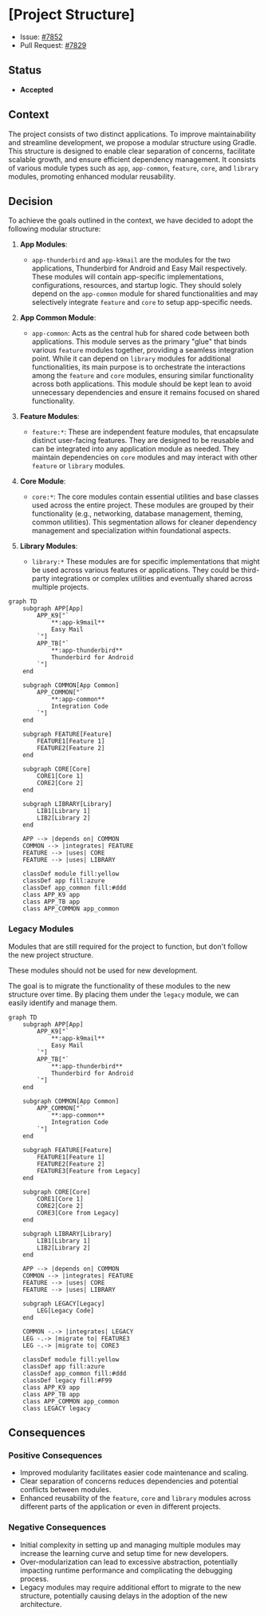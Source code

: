 # [Project Structure]

- Issue: [#7852](https://github.com/thunderbird/thunderbird-android/issues/7852)
- Pull Request: [#7829](https://github.com/thunderbird/thunderbird-android/pull/7829)

## Status

- **Accepted**

## Context

The project consists of two distinct applications. To improve maintainability and streamline development, we propose a modular structure using Gradle. This structure is designed to enable clear separation of concerns, facilitate scalable growth, and ensure efficient dependency management. It consists of various module types such as `app`, `app-common`, `feature`, `core`, and `library` modules, promoting enhanced modular reusability.

## Decision

To achieve the goals outlined in the context, we have decided to adopt the following modular structure:

1. **App Modules**:

   - `app-thunderbird` and `app-k9mail` are the modules for the two applications, Thunderbird for Android and Easy Mail respectively. These modules will contain app-specific implementations, configurations, resources, and startup logic. They should solely depend on the `app-common` module for shared functionalities and may selectively integrate `feature` and `core` to setup app-specific needs.

2. **App Common Module**:

   - `app-common`: Acts as the central hub for shared code between both applications. This module serves as the primary "glue" that binds various `feature` modules together, providing a seamless integration point. While it can depend on `library` modules for additional functionalities, its main purpose is to orchestrate the interactions among the `feature` and `core` modules, ensuring similar functionality across both applications. This module should be kept lean to avoid unnecessary dependencies and ensure it remains focused on shared functionality.

3. **Feature Modules**:

   - `feature:*`: These are independent feature modules, that encapsulate distinct user-facing features. They are designed to be reusable and can be integrated into any application module as needed. They maintain dependencies on `core` modules and may interact with other `feature` or `library` modules.

4. **Core Module**:

   - `core:*`: The core modules contain essential utilities and base classes used across the entire project. These modules are grouped by their functionality (e.g., networking, database management, theming, common utilities). This segmentation allows for cleaner dependency management and specialization within foundational aspects.

5. **Library Modules**:

   - `library:*` These modules are for specific implementations that might be used across various features or applications. They could be third-party integrations or complex utilities and eventually shared across multiple projects.

```mermaid
graph TD
    subgraph APP[App]
        APP_K9["`
            **:app-k9mail**
            Easy Mail
        `"]
        APP_TB["`
            **:app-thunderbird**
            Thunderbird for Android
        `"]
    end

    subgraph COMMON[App Common]
        APP_COMMON["`
            **:app-common**
            Integration Code
        `"]
    end

    subgraph FEATURE[Feature]
        FEATURE1[Feature 1]
        FEATURE2[Feature 2]
    end

    subgraph CORE[Core]
        CORE1[Core 1]
        CORE2[Core 2]
    end

    subgraph LIBRARY[Library]
        LIB1[Library 1]
        LIB2[Library 2]
    end

    APP --> |depends on| COMMON
    COMMON --> |integrates| FEATURE
    FEATURE --> |uses| CORE
    FEATURE --> |uses| LIBRARY

    classDef module fill:yellow
    classDef app fill:azure
    classDef app_common fill:#ddd
    class APP_K9 app
    class APP_TB app
    class APP_COMMON app_common
```

### Legacy Modules

Modules that are still required for the project to function, but don't follow the new project structure.

These modules should not be used for new development.

The goal is to migrate the functionality of these modules to the new structure over time. By placing them under the `legacy` module, we can easily identify and manage them.

```mermaid
graph TD
    subgraph APP[App]
        APP_K9["`
            **:app-k9mail**
            Easy Mail
        `"]
        APP_TB["`
            **:app-thunderbird**
            Thunderbird for Android
        `"]
    end

    subgraph COMMON[App Common]
        APP_COMMON["`
            **:app-common**
            Integration Code
        `"]
    end

    subgraph FEATURE[Feature]
        FEATURE1[Feature 1]
        FEATURE2[Feature 2]
        FEATURE3[Feature from Legacy]
    end

    subgraph CORE[Core]
        CORE1[Core 1]
        CORE2[Core 2]
        CORE3[Core from Legacy]
    end

    subgraph LIBRARY[Library]
        LIB1[Library 1]
        LIB2[Library 2]
    end

    APP --> |depends on| COMMON
    COMMON --> |integrates| FEATURE
    FEATURE --> |uses| CORE
    FEATURE --> |uses| LIBRARY

    subgraph LEGACY[Legacy]
        LEG[Legacy Code]
    end

    COMMON -.-> |integrates| LEGACY
    LEG -.-> |migrate to| FEATURE3
    LEG -.-> |migrate to| CORE3

    classDef module fill:yellow
    classDef app fill:azure
    classDef app_common fill:#ddd
    classDef legacy fill:#F99
    class APP_K9 app
    class APP_TB app
    class APP_COMMON app_common
    class LEGACY legacy
```

## Consequences

### Positive Consequences

- Improved modularity facilitates easier code maintenance and scaling.
- Clear separation of concerns reduces dependencies and potential conflicts between modules.
- Enhanced reusability of the `feature`, `core` and `library` modules across different parts of the application or even in different projects.

### Negative Consequences

- Initial complexity in setting up and managing multiple modules may increase the learning curve and setup time for new developers.
- Over-modularization can lead to excessive abstraction, potentially impacting runtime performance and complicating the debugging process.
- Legacy modules may require additional effort to migrate to the new structure, potentially causing delays in the adoption of the new architecture.
